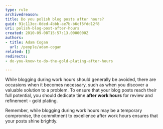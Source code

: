 ```yaml
---
type: rule
archivedreason: 
title: Do you polish blog posts after hours?
guid: 91c113ec-0ded-4bbb-ae7b-b6cf5fdd12f8
uri: polish-blog-post-after-hours
created: 2010-09-08T15:57:13.0000000Z
authors:
- title: Adam Cogan
  url: /people/adam-cogan
related: []
redirects:
- do-you-know-to-do-the-gold-plating-after-hours

---
```


While blogging during work hours should generally be avoided, there are occasions when it becomes necessary, such as when you discover a valuable solution to a problem. To ensure that your blog posts reach their full potential, you should dedicate time **after work hours** for review and refinement - gold plating. 

<!--endintro-->

Remember, while blogging during work hours may be a temporary compromise, the commitment to excellence after work hours ensures that your posts shine brightly.



